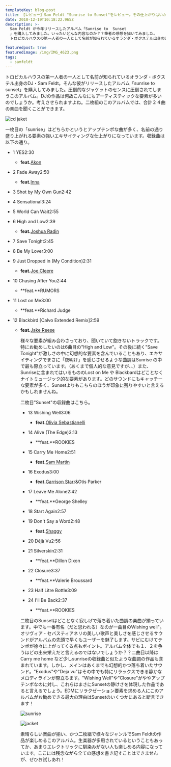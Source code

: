 ```yaml
---
templateKey: blog-post
title: 【レビュー】Sam Feldt "Sunrise to Sunset"をレビュー。その仕上がりはいかに？？
date: 2018-12-19T10:18:22.965Z
description: >-
  Sam Feldt が今年リリースしたアルバム「Sunrise to  Sunset
  」を購入してみました。いったいどんな内容なのか？？筆者の感想を描いてみました。
  トロピカルハウスの第一人者の一人として名前が知られているオランダ・ボクステル出身のDJ・Sam Feldt。そんな彼がリリースしたアルバム「sunrise to sunset」を購入してみました。圧倒的なジャケットのセンスに圧倒されてしまうこのアルバム。DJの作品は何故こんなにもアーティスティックな要素が多いのでしょうか。考えさせられますよね。二枚組のこのアルバムでは、合計２４曲の楽曲を聞くことができます。

featuredpost: true
featuredimage: /img/IMG_4623.png
tags:
  - samfeldt
---
```

トロピカルハウスの第一人者の一人として名前が知られているオランダ・ボクステル出身のDJ・Sam Feldt。そんな彼がリリースしたアルバム「sunrise to sunset」を購入してみました。圧倒的なジャケットのセンスに圧倒されてしまうこのアルバム。DJの作品は何故こんなにもアーティスティックな要素が多いのでしょうか。考えさせられますよね。二枚組のこのアルバムでは、合計２４曲の楽曲を聞くことができます。

![cd jaket](/img/IMG_4623.png "cd jacket")

一枚目の「sunrise」はどちらかというとアップテンポな曲が多く、名前の通り盛り上がれる要素の強いエキサイティングな仕上がりになっています。収録曲は以下の通り。

* 1 YES2:30

  * **feat.**[Akon](https://rateyourmusic.com/artist/akon "\[Artist45613]")
* 2 Fade Away2:50

  * **feat.**[Inna](https://rateyourmusic.com/artist/inna "\[Artist481342]")
* 3 Shot by My Own Gun2:42
* 4 Sensational3:24
* 5 World Can Wait2:55
* 6 High and Low2:39

  * **feat.**[Joshua Radin](https://rateyourmusic.com/artist/joshua_radin "\[Artist128409]")
* 7 Save Tonight2:45
* 8 Be My Lover3:00
* 9 Just Dropped in (My Condition)2:31

  * **feat.**[Joe Cleere](https://rateyourmusic.com/artist/joe_cleere "\[Artist1091849]")
* 10 Chasing After You2:44

  * **feat.**RUMORS
* 11 Lost on Me3:00

  * **feat.**Richard Judge
* 12 Blackbird \[Calvo Extended Remix]2:59

  * **feat.**[Jake Reese](https://rateyourmusic.com/artist/jake-reese "\[Artist1312672]")

    様々な要素が組み合わさっており、聞いていて飽きないトラックです。特にお勧めしたいのは6曲目の"High and Low"。その後に続く"Save Tonight"が激しさの中に幻想的な要素を含んでいることもあり、エキサイティングでまさに「夜明け」を感じさせるような曲調はSunrise の中で最も際立っています。（あくまで個人的な意見ですが、、）また、Sunriseに含まれてはいるもののLost on Me や Blackbardはどことなくナイトミュージック的な要素があります。どのサウンドにもキャッチーな要素が多く、Sunsetよりもこちらのほうが印象に残りやすいと言えるかもしれませんね。

    二枚目"Sunset"の収録曲はこちら。

    * 13 Wishing Well3:06

      * **feat.**[Olivia Sebastianelli](https://rateyourmusic.com/artist/olivia_sebastianelli "\[Artist1182825]")
    * 14 Alive (The Edge)3:13

      * **feat.**ROOKIES
    * 15 Carry Me Home2:51

      * **feat.**[Sam Martin](https://rateyourmusic.com/artist/sam_martin "\[Artist1057266]")
    * 16 Exodus3:00

      * **feat.**[Garrison Starr](https://rateyourmusic.com/artist/garrison-starr "\[Artist2586]")&Otis Parker
    * 17 Leave Me Alone2:42

      * **feat.**George Shelley
    * 18 Start Again2:57
    * 19 Don't Say a Word2:48 

      * **feat.**[Shaggy](https://rateyourmusic.com/artist/shaggy "\[Artist537]")
    * 20 Déjà Vu2:56
    * 21 Silverskin2:31

      * **feat.**Dillon Dixon
    * 22 Closure3:37

      * **feat.**Valerie Broussard
    * 23 Half Litre Bottle3:09
    * 24 I'll Be Back2:37

      * **feat.**ROOKIES



    二枚目のSunsetはどことなく寂しげで落ち着いた曲調の楽曲が揃っています。中でも一番有名（だと思われる）なのが一曲目のWishing well"。オリヴィア・セバスティアネリの美しい歌声と美しさを感じさせるサウンドがアルバムの先頭で早くもユーザーを魅了します。サビにむけてテンポが徐々に上がってくる点もポイント。アルバム全体でも１、２を争うほどの出来栄えだと言えるのではないでしょうか？？二曲目以降はCarry me home など少しsunriseの収録曲と似たような曲調の作品も含まれています。しかし、メインはあくまでも幻想的かつ落ち着いたサウンド。"Exodus"や"Deja vu"はその中でも特にリラックスできる静かなメロディラインが際立ちます。"Wishing Well"や"Closure"がややアップテンポなのに対し、これらはまさにSunsetの静けさを体現した作品であると言えるでしょう。EDMにリラクゼーション要素を求める人にこのアルバムがお勧めできる最大の理由はSunsetのいくつかにあると断言できます！

    ![sunrise](/img/IMG_4624.png "sunrise")

    ![jacket ](/img/IMG_4625.png "jakcet")

    素晴らしい楽曲が揃い、かつ二枚組で様々なジャンルでSam Feldtの作品が楽しめるこのアルバム。生楽器が多用されているということもあってか、あまりエレクトリックに馴染みがない人も楽しめる内容になっています。ここには残念ながら全ての感想を書き記すことはできませんが、ぜひお試しあれ！
